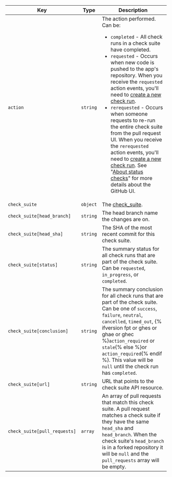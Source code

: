 Key | Type | Description
----|------|-------------
`action`|`string` | The action performed. Can be:<ul><li>`completed` - All check runs in a check suite have completed.</li><li>`requested` - Occurs when new code is pushed to the app's repository. When you receive the `requested` action events, you'll need to [create a new check run](/rest/reference/checks#create-a-check-run).</li><li>`rerequested` - Occurs when someone requests to re-run the entire check suite from the pull request UI. When you receive the `rerequested` action events, you'll need to [create a new check run](/rest/reference/checks#create-a-check-run). See "[About status checks](/articles/about-status-checks#checks)" for more details about the GitHub UI.</li></ul>
`check_suite`|`object` | The [check_suite](/rest/reference/checks#suites).
`check_suite[head_branch]`|`string` | The head branch name the changes are on.
`check_suite[head_sha]`|`string` | The SHA of the most recent commit for this check suite.
`check_suite[status]`|`string` | The summary status for all check runs that are part of the check suite. Can be `requested`, `in_progress`, or `completed`.
`check_suite[conclusion]`|`string`| The summary conclusion for all check runs that are part of the check suite. Can be one of `success`, `failure`, `neutral`, `cancelled`, `timed_out`,  {% ifversion fpt or ghes or ghae or ghec %}`action_required` or `stale`{% else %}or `action_required`{% endif %}. This value will be `null` until the check run has `completed`.
`check_suite[url]`|`string` | URL that points to the check suite API resource.
`check_suite[pull_requests]`|`array`| An array of pull requests that match this check suite. A pull request matches a check suite if they have the same `head_sha` and `head_branch`. When the check suite's `head_branch` is in a forked repository it will be `null` and the `pull_requests` array will be empty.
